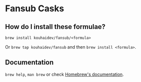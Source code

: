 # Fansub Casks

## How do I install these formulae?
`brew install kouhaidev/fansub/<formula>`

Or `brew tap kouhaidev/fansub` and then `brew install <formula>`.

## Documentation
`brew help`, `man brew` or check [Homebrew's documentation](https://docs.brew.sh).
